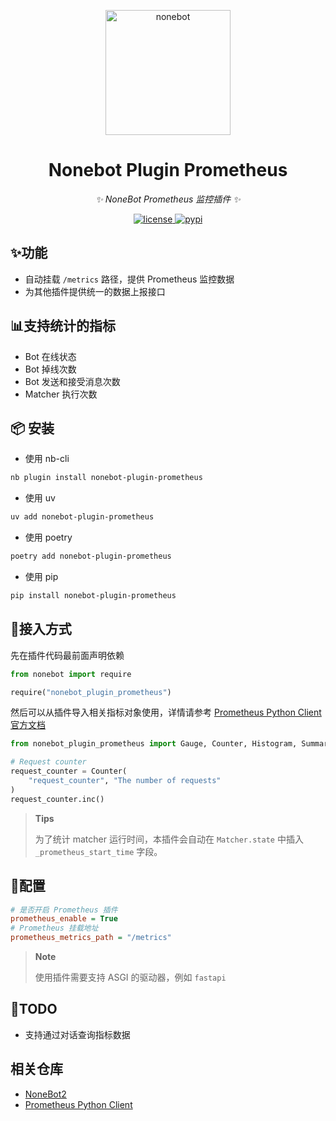<!-- markdownlint-disable MD033 MD036 MD041 -->

<p align="center">
  <a href="https://github.com/suyiiyii/nonebot-plugin-prometheus"><img src="https://github.com/suyiiyii/nonebot-plugin-prometheus/blob/main/nonebot-plugin-prometheus.png" width="200" height="200" alt="nonebot"></a>
</p>

<div align="center">

# Nonebot Plugin Prometheus

_✨ NoneBot Prometheus 监控插件 ✨_

</div>

<p align="center">
  <a href="https://raw.githubusercontent.com/suyiiyii/nonebot-plugin-prometheus/main/LICENSE">
    <img src="https://img.shields.io/github/license/suyiiyii/nonebot-plugin-prometheus.svg" alt="license">
  </a>
  <a href="https://pypi.python.org/pypi/nonebot-plugin-prometheus">
    <img src="https://img.shields.io/pypi/v/nonebot-plugin-prometheus.svg" alt="pypi">
  </a>
</p>

## ✨功能

- 自动挂载 `/metrics` 路径，提供 Prometheus 监控数据
- 为其他插件提供统一的数据上报接口

## 📊支持统计的指标

- Bot 在线状态
- Bot 掉线次数
- Bot 发送和接受消息次数
- Matcher 执行次数

## 📦 安装

- 使用 nb-cli

```sh
nb plugin install nonebot-plugin-prometheus
```

- 使用 uv

```sh
uv add nonebot-plugin-prometheus
```

- 使用 poetry

```sh
poetry add nonebot-plugin-prometheus
```

- 使用 pip

```sh
pip install nonebot-plugin-prometheus
```

## 🔌接入方式

先在插件代码最前面声明依赖

```python
from nonebot import require

require("nonebot_plugin_prometheus")
```

然后可以从插件导入相关指标对象使用，详情请参考 [Prometheus Python Client 官方文档](https://prometheus.github.io/client_python/)

```python
from nonebot_plugin_prometheus import Gauge, Counter, Histogram, Summary

# Request counter
request_counter = Counter(
    "request_counter", "The number of requests"
)
request_counter.inc()
```

> **Tips**
>
> 为了统计 matcher 运行时间，本插件会自动在 `Matcher.state` 中插入 `_prometheus_start_time` 字段。

## 🔧配置

```ini
# 是否开启 Prometheus 插件
prometheus_enable = True
# Prometheus 挂载地址
prometheus_metrics_path = "/metrics"
```

> **Note**
>
> 使用插件需要支持 ASGI 的驱动器，例如 `fastapi`

## 📝TODO

- 支持通过对话查询指标数据

## 相关仓库

- [NoneBot2](https://github.com/nonebot/nonebot2)
- [Prometheus Python Client](https://github.com/prometheus/client_python)
